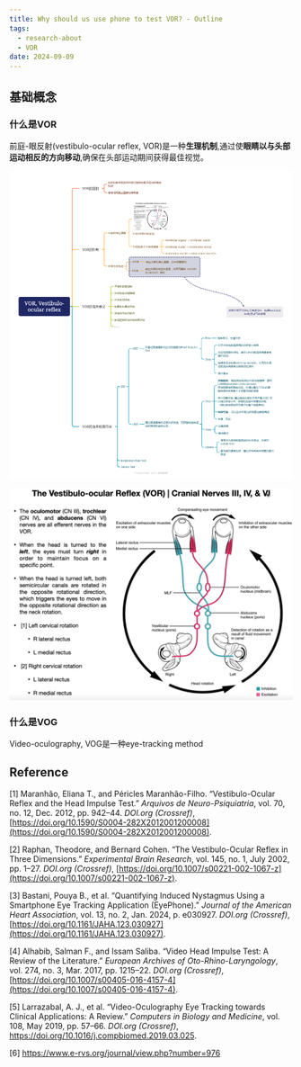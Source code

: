 ```yaml
---
title: Why should us use phone to test VOR? - Outline
tags:
  - research-about
  - VOR
date: 2024-09-09
---
```

## 基础概念

### 什么是VOR

前庭-眼反射(vestibulo-ocular reflex, VOR)是一种**生理机制**,通过使**眼睛以与头部运动相反的方向移动**,确保在头部运动期间获得最佳视觉。


![](research_career/VOR/attachments/VOR,%20Vestibulo-ocular%20reflex.png)


![](research_career/VOR/attachments/60070f4cc29395e4ef89f3843eace2ce.png)


### 什么是VOG

Video-oculography, VOG是一种eye-tracking method



## Reference

[1] Maranhão, Eliana T., and Péricles Maranhão-Filho. “Vestibulo-Ocular Reflex and the Head Impulse Test.” _Arquivos de Neuro-Psiquiatria_, vol. 70, no. 12, Dec. 2012, pp. 942–44. _DOI.org (Crossref)_, [https://doi.org/10.1590/S0004-282X2012001200008](https://doi.org/10.1590/S0004-282X2012001200008).

[2] Raphan, Theodore, and Bernard Cohen. “The Vestibulo-Ocular Reflex in Three Dimensions.” _Experimental Brain Research_, vol. 145, no. 1, July 2002, pp. 1–27. _DOI.org (Crossref)_, [https://doi.org/10.1007/s00221-002-1067-z](https://doi.org/10.1007/s00221-002-1067-z).

[3] Bastani, Pouya B., et al. “Quantifying Induced Nystagmus Using a Smartphone Eye Tracking Application (EyePhone).” _Journal of the American Heart Association_, vol. 13, no. 2, Jan. 2024, p. e030927. _DOI.org (Crossref)_, [https://doi.org/10.1161/JAHA.123.030927](https://doi.org/10.1161/JAHA.123.030927).

[4] Alhabib, Salman F., and Issam Saliba. “Video Head Impulse Test: A Review of the Literature.” _European Archives of Oto-Rhino-Laryngology_, vol. 274, no. 3, Mar. 2017, pp. 1215–22. _DOI.org (Crossref)_, [https://doi.org/10.1007/s00405-016-4157-4](https://doi.org/10.1007/s00405-016-4157-4).

[5] Larrazabal, A. J., et al. “Video-Oculography Eye Tracking towards Clinical Applications: A Review.” _Computers in Biology and Medicine_, vol. 108, May 2019, pp. 57–66. _DOI.org (Crossref)_, https://doi.org/10.1016/j.compbiomed.2019.03.025.

[6] https://www.e-rvs.org/journal/view.php?number=976